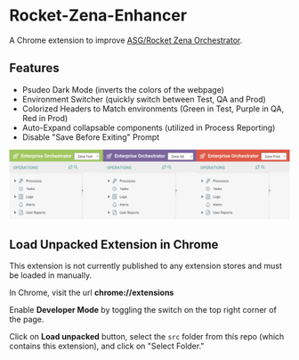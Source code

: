 # Rocket-Zena-Enhancer
A Chrome extension to improve [ASG/Rocket Zena Orchestrator](https://www.rocketsoftware.com/products/rocket-workload-automation-and-orchestration/rocket-zena).
## Features
- Psudeo Dark Mode (inverts the colors of the webpage)
- Environment Switcher (quickly switch between Test, QA and Prod)
- Colorized Headers to Match environments (Green in Test, Purple in QA, Red in Prod)
- Auto-Expand collapsable components (utilized in Process Reporting)
- Disable "Save Before Exiting" Prompt

![Zena Environment Selectors](screenshots/environmental-headers.png)

## Load Unpacked Extension in Chrome
This extension is not currently published to any extension stores and must be loaded in manually.

In Chrome, visit the url **chrome://extensions**

Enable **Developer Mode** by toggling the switch on the top right corner of the page.

Click on **Load unpacked** button, select the `src` folder from this repo (which contains this extension), and click on "Select Folder."
